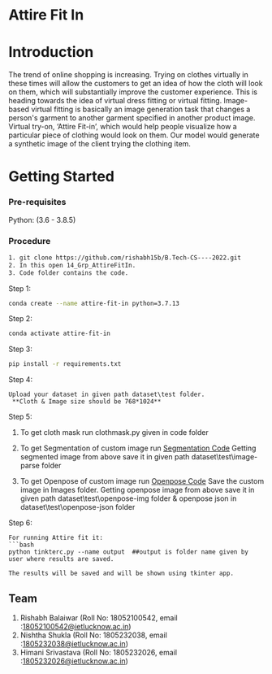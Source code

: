 # Attire Fit In &nbsp;
# Introduction 

The trend of online shopping is increasing. Trying on clothes virtually in these times will allow the customers to get an idea of how the cloth will look on them, which will substantially improve the customer experience. This is heading towards the idea of virtual dress fitting or virtual fitting. Image-based virtual fitting is basically an image generation task that changes a person's garment to another garment specified in another product image.
<br>
Virtual try-on, ‘Attire Fit-in’, which would help people visualize how a particular piece of clothing would look on them. Our model would generate a synthetic image of the client trying the clothing item.

# Getting Started

  ### Pre-requisites
  
  Python: (3.6 - 3.8.5)<br>

  
  ### Procedure
  ```bash
  1. git clone https://github.com/rishabh15b/B.Tech-CS----2022.git
  2. In this open 14_Grp_AttireFitIn.
  3. Code folder contains the code.
  ```
  
  
  Step 1: 
  ```bash
  conda create --name attire-fit-in python=3.7.13
  ```
  
  Step 2:
  ```bash
  conda activate attire-fit-in
  ```
  
  Step 3:
  ```bash
  pip install -r requirements.txt
  ```
  
  Step 4:
  ``` 
  Upload your dataset in given path dataset\test folder.
   **Cloth & Image size should be 768*1024** 
  ```
  
   Step 5:
 
  1. To get cloth mask run clothmask.py given in code folder
  
  2. To get Segmentation of custom image run <a href="https://colab.research.google.com/drive/1D_aB-l34y-IZnh1lWUxoRwJZTMW6Qpa7?authuser=1#scrollTo=2hhbyvmZGe2V" target="_blank">Segmentation Code</a>
     Getting segmented image from above save it in given path dataset\test\image-parse folder 
     
  3. To get Openpose of custom image run <a href="https://colab.research.google.com/drive/1b_TotGik8xs5onxpKljl1-tyjl0YqIJ_#scrollTo=FHajFlRk50Ha" target="_blank">Openpose Code</a>
     Save the custom image in Images folder.
     Getting openpose image from above save it in given path dataset\test\openpose-img folder & openpose json in dataset\test\openpose-json folder
 
  
  
  Step 6:
  ``` 
  For running Attire fit it:
  ```bash 
  python tinkterc.py --name output  ##output is folder name given by user where results are saved. 
  
  The results will be saved and will be shown using tkinter app.
  ```
  
  ## Team
  1. Rishabh Balaiwar (Roll No: 18052100542, email :18052100542@ietlucknow.ac.in)
  2. Nishtha Shukla (Roll No: 1805232038, email :1805232038@ietlucknow.ac.in)
  3. Himani Srivastava (Roll No: 1805232026, email :1805232026@ietlucknow.ac.in)
